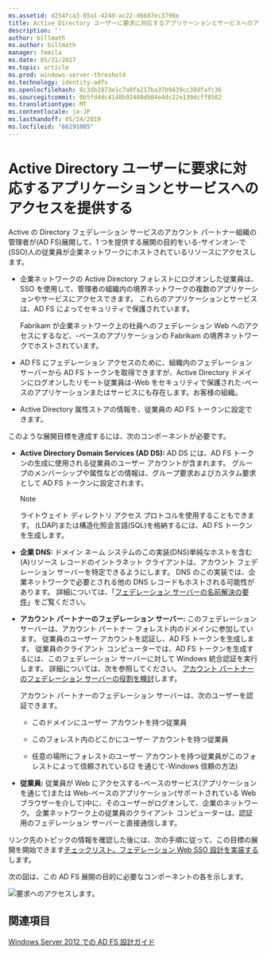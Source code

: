 ```yaml
---
ms.assetid: d254fca3-85a1-424d-ac22-d6687ec3798e
title: Active Directory ユーザーに要求に対応するアプリケーションとサービスへのアクセスを提供する
description: ''
author: billmath
ms.author: billmath
manager: femila
ms.date: 05/31/2017
ms.topic: article
ms.prod: windows-server-threshold
ms.technology: identity-adfs
ms.openlocfilehash: 8c3db2873e1c7a0fa217ba37b9439cc38dfafc36
ms.sourcegitcommit: 0b5fd4dc4148b92480db04e4dc22e139dcff8582
ms.translationtype: MT
ms.contentlocale: ja-JP
ms.lasthandoff: 05/24/2019
ms.locfileid: "66191005"
---
```

# <a name="provide-your-active-directory-users-access-to-your-claims-aware-applications-and-services"></a>Active Directory ユーザーに要求に対応するアプリケーションとサービスへのアクセスを提供する

Active の Directory フェデレーション サービスのアカウント パートナー組織の管理者が\(AD FS\)展開して、1 つを提供する展開の目的をいる\-サインオン\-で\(SSO\)人の従業員が企業ネットワークにホストされているリソースにアクセスします。  
  
-   企業ネットワークの Active Directory フォレストにログオンした従業員は、SSO を使用して、管理者の組織内の境界ネットワークの複数のアプリケーションやサービスにアクセスできます。 これらのアプリケーションとサービスは、AD FS によってセキュリティで保護されています。  
  
    Fabrikam が企業ネットワーク上の社員へのフェデレーション Web へのアクセスにするなど、\-ベースのアプリケーションの Fabrikam の境界ネットワークでホストされています。  
  
-   AD FS にフェデレーション アクセスのために、組織内のフェデレーション サーバーから AD FS トークンを取得できますが、Active Directory ドメインにログオンしたリモート従業員は\-Web をセキュリティで保護された\-ベースのアプリケーションまたはサービスにも存在します。お客様の組織。  
  
-   Active Directory 属性ストアの情報を、従業員の AD FS トークンに設定できます。  
  
このような展開目標を達成するには、次のコンポーネントが必要です。  
  
-   **Active Directory Domain Services \(AD DS\):** AD DS には、AD FS トークンの生成に使用される従業員のユーザー アカウントが含まれます。 グループのメンバーシップや属性などの情報は、グループ要求およびカスタム要求として AD FS トークンに設定されます。  
  
    > [!NOTE]  
    > ライトウェイト ディレクトリ アクセス プロトコルを使用することもできます。 \(LDAP\)または構造化照会言語\(SQL\)を格納するには、AD FS トークンを生成します。  
  
-   **企業 DNS:** ドメイン ネーム システムのこの実装\(DNS\)単純なホストを含む\(A\)リソース レコードのイントラネット クライアントは、アカウント フェデレーション サーバーを特定できるようにします。 DNS のこの実装では、企業ネットワークで必要とされる他の DNS レコードもホストされる可能性があります。 詳細については、「[フェデレーション サーバーの名前解決の要件](Name-Resolution-Requirements-for-Federation-Servers.md)」をご覧ください。  
  
-   **アカウント パートナーのフェデレーション サーバー:** このフェデレーション サーバーは、アカウント パートナー フォレスト内のドメインに参加しています。 従業員のユーザー アカウントを認証し、AD FS トークンを生成します。 従業員のクライアント コンピューターでは、AD FS トークンを生成するには、このフェデレーション サーバーに対して Windows 統合認証を実行します。 詳細については、次を参照してください。 [アカウント パートナーのフェデレーション サーバーの役割を検討](Review-the-Role-of-the-Federation-Server-in-the-Account-Partner.md)します。  
  
    アカウント パートナーのフェデレーション サーバーは、次のユーザーを認証できます。  
  
    -   このドメインにユーザー アカウントを持つ従業員  
  
    -   このフォレスト内のどこかにユーザー アカウントを持つ従業員  
  
    -   任意の場所にフォレストのユーザー アカウントを持つ従業員がこのフォレストによって信頼されている\(2 を通じて\-Windows 信頼の方法\)  
  
-   **従業員:** 従業員が Web にアクセスする\-ベースのサービス\(アプリケーションを通じて\)または Web\-ベースのアプリケーション\(サポートされている Web ブラウザーを介して\)中に、そのユーザーがログオンして、企業のネットワーク。 企業ネットワーク上の従業員のクライアント コンピューターは、認証用のフェデレーション サーバーと直接通信します。  
  
リンク先のトピックの情報を確認した後には、次の手順に従って、この目標の展開を開始できます[チェックリスト。フェデレーション Web SSO 設計を実装する](../../ad-fs/deployment/Checklist--Implementing-a-Federated-Web-SSO-Design.md)します。  
  
次の図は、この AD FS 展開の目的に必要なコンポーネントの各を示します。  
  
![要求へのアクセスします。](media/31394ea8-fecb-4372-ac3f-cc3cf566ffc9.gif)  
  
## <a name="see-also"></a>関連項目
[Windows Server 2012 での AD FS 設計ガイド](AD-FS-Design-Guide-in-Windows-Server-2012.md)
